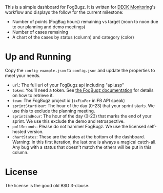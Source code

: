 This is a simple dashboard for FogBugz. It is written for [DECK Monitoring](https://github.com/deck/)'s workflow and displays the follow for the current milestone:

* Number of points (FogBug hours) remaining vs target (noon to noon due to our planning and demo meetings)
* Number of cases remaining
* A chart of the cases by status (column) and category (color)

# Up and Running

Copy the `config-example.json` to `config.json` and update the properties to meet your needs.

* `url`: The full url of your FogBugz api including "api.asp"
* `token`: You'll need a token. See [the FogBugz documentation](http://fogbugz.stackexchange.com/fogbugz-xml-api) for details on how to retrieve it.
* `team`: The FogBugz project id (`ixFixFor` in FB API speak)
* `sprintStartHour`: The hour of the day (0-23) that your sprint starts. We use this to exclude the planning meeting.
* `sprintEndHour`: The hour of the day (0-23) that marks the end of your sprint. We use this exclude the demo and retrospective.
* `pollSeconds`: Please do not hammer FogBugz. We use the licensed self-hosted version.
* `chartStates`: These are the states at the bottom of the dashboard. Warning: In this first iteration, the last one is always a magical catch-all. Any bug with a status that doesn't match the others will be put in this column.

# License

The license is the good old BSD 3-clause.